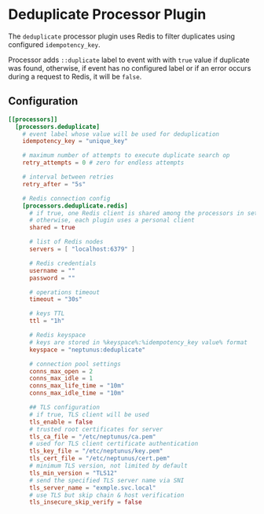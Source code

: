 # Deduplicate Processor Plugin

The `deduplicate` processor plugin uses Redis to filter duplicates using configured `idempotency_key`. 

Processor adds `::duplicate` label to event with with `true` value if duplicate was found, otherwise, if event has no configured label or if an error occurs during a request to Redis, it will be `false`.

## Configuration
```toml
[[processors]]
  [processors.deduplicate]
    # event label whose value will be used for deduplication
    idempotency_key = "unique_key"

    # maximum number of attempts to execute duplicate search op
    retry_attempts = 0 # zero for endless attempts

    # interval between retries
    retry_after = "5s"

    # Redis connection config
    [processors.deduplicate.redis]
      # if true, one Redis client is shared among the processors in set
      # otherwise, each plugin uses a personal client
      shared = true

      # list of Redis nodes
      servers = [ "localhost:6379" ]

      # Redis credentials
      username = ""
      password = ""

      # operations timeout
      timeout = "30s"

      # keys TTL
      ttl = "1h"      

      # Redis keyspace
      # keys are stored in %keyspace%:%idempotency_key value% format
      keyspace = "neptunus:deduplicate"

      # connection pool settings
      conns_max_open = 2
      conns_max_idle = 1
      conns_max_life_time = "10m"
      conns_max_idle_time = "10m"

      ## TLS configuration
      # if true, TLS client will be used
      tls_enable = false
      # trusted root certificates for server
      tls_ca_file = "/etc/neptunus/ca.pem"
      # used for TLS client certificate authentication
      tls_key_file = "/etc/neptunus/key.pem"
      tls_cert_file = "/etc/neptunus/cert.pem"
      # minimum TLS version, not limited by default
      tls_min_version = "TLS12"
      # send the specified TLS server name via SNI
      tls_server_name = "exmple.svc.local"
      # use TLS but skip chain & host verification
      tls_insecure_skip_verify = false
```
